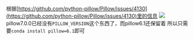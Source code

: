 根据[https://github.com/python-pillow/Pillow/issues/4130](https://github.com/python-pillow/Pillow/issues/4130)里的信息
![](https://upload-images.jianshu.io/upload_images/8128430-5ecc14c3e6c2da16.png?imageMogr2/auto-orient/strip%7CimageView2/2/w/1240)
pillow7.0.0已经没有``PILLOW_VERSION``这个东西了，而pillow6.1还保留着
所以只需要``conda install pillow=6.1``即可
